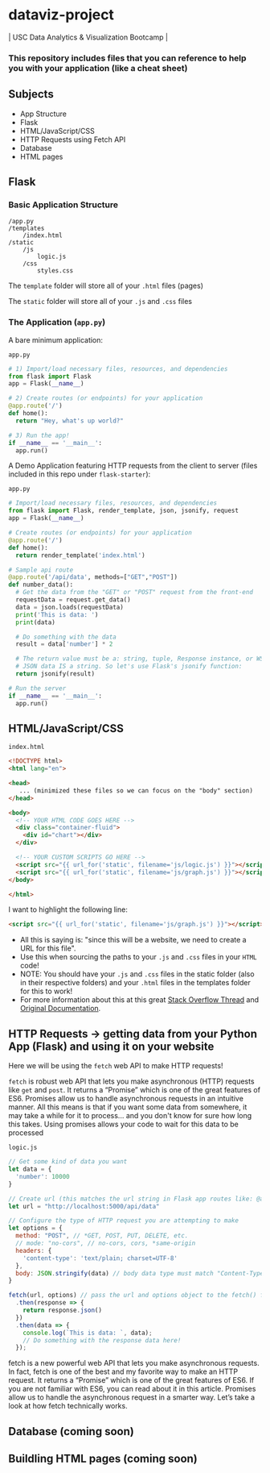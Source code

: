# dataviz-project
| USC Data Analytics &amp; Visualization Bootcamp |

### This repository includes files that you can reference to help you with your application (like a cheat sheet)

## Subjects
* App Structure
* Flask
* HTML/JavaScript/CSS
* HTTP Requests using Fetch API
* Database
* HTML pages

## Flask
### Basic Application Structure
~~~
/app.py
/templates
    /index.html
/static
    /js
        logic.js
    /css
        styles.css
~~~
The `template` folder will store all of your `.html` files (pages)

The `static` folder will store all of your `.js` and `.css` files

### The Application (`app.py`)
A bare minimum application:

`app.py`
~~~python
# 1) Import/load necessary files, resources, and dependencies
from flask import Flask
app = Flask(__name__)

# 2) Create routes (or endpoints) for your application
@app.route('/')
def home():
  return "Hey, what's up world?"

# 3) Run the app!
if __name__ == '__main__':
  app.run()
~~~

A Demo Application featuring HTTP requests from the client to server (files included in this repo under `flask-starter`):

`app.py`
~~~python
# Import/load necessary files, resources, and dependencies
from flask import Flask, render_template, json, jsonify, request
app = Flask(__name__)

# Create routes (or endpoints) for your application
@app.route('/')
def home():
  return render_template('index.html')

# Sample api route
@app.route('/api/data', methods=["GET","POST"])
def number_data():
  # Get the data from the "GET" or "POST" request from the front-end
  requestData = request.get_data()
  data = json.loads(requestData)
  print('This is data: ')
  print(data)

  # Do something with the data
  result = data['number'] * 2

  # The return value must be a: string, tuple, Response instance, or WSGI callable. 
  # JSON data IS a string. So let's use Flask's jsonify function:
  return jsonify(result)

# Run the server
if __name__ == '__main__':
  app.run()
~~~

## HTML/JavaScript/CSS

`index.html`
~~~html
<!DOCTYPE html>
<html lang="en">

<head>
   ... (minimized these files so we can focus on the "body" section)
</head>

<body>
  <!-- YOUR HTML CODE GOES HERE -->
  <div class="container-fluid">
    <div id="chart"></div>
  </div>

  <!-- YOUR CUSTOM SCRIPTS GO HERE -->
  <script src="{{ url_for('static', filename='js/logic.js') }}"></script>
  <script src="{{ url_for('static', filename='js/graph.js') }}"></script>
</body>

</html>
~~~

I want to highlight the following line:
~~~html
<script src="{{ url_for('static', filename='js/graph.js') }}"></script>
~~~
- All this is saying is: "since this will be a website, we need to create a URL for this file".
- Use this when sourcing the paths to your `.js` and `.css` files in your `HTML` code!
- NOTE: You should have your `.js` and `.css` files in the static folder (also in their respective folders) and your `.html` files in the templates folder for this to work!
- For more information about this at this great [Stack Overflow Thread](https://stackoverflow.com/questions/16351826/link-to-flask-static-files-with-url-for)
and [Original Documentation](http://flask.pocoo.org/docs/1.0/quickstart/#static-files).

## HTTP Requests -> getting data from your Python App (Flask) and using it on your website

Here we will be using the `fetch` web API to make HTTP requests!

`fetch` is robust web API that lets you make asynchronous (HTTP) requests like `get` and `post`. It returns a “Promise” which is one of the great features of ES6. Promises allow us to handle asynchronous requests in an intuitive manner. All this means is that if you want some data from somewhere, it may take a while for it to process... and you don't know for sure how long this takes. Using promises allows your code to wait for this data to be processed 

`logic.js`
~~~js
// Get some kind of data you want
let data = {
  'number': 10000
}

// Create url (this matches the url string in Flask app routes like: @app.route('/api/data'))
let url = "http://localhost:5000/api/data"

// Configure the type of HTTP request you are attempting to make
let options = {
  method: "POST", // *GET, POST, PUT, DELETE, etc.
  // mode: "no-cors", // no-cors, cors, *same-origin
  headers: {
    'content-type': 'text/plain; charset=UTF-8'
  },
  body: JSON.stringify(data) // body data type must match "Content-Type" header
}

fetch(url, options) // pass the url and options object to the fetch() function
  .then(response => {
    return response.json()
  })
  .then(data => {
    console.log(`This is data: `, data);
    // Do something with the response data here!
  });


~~~

fetch is a new powerful web API that lets you make asynchronous requests. In fact, fetch is one of the best and my favorite way to make an HTTP request. It returns a “Promise” which is one of the great features of ES6. If you are not familiar with ES6, you can read about it in this article. Promises allow us to handle the asynchronous request in a smarter way. Let’s take a look at how fetch technically works.

## Database (coming soon)
## Buildling HTML pages (coming soon)
